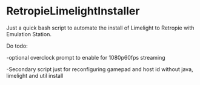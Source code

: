 # RetropieLimelightInstaller

Just a quick bash script to automate the install of Limelight to Retropie with Emulation Station.


Do todo: 

-optional overclock prompt to enable for 1080p60fps streaming

-Secondary script just for reconfiguring gamepad and host id without java, limelight and util install
